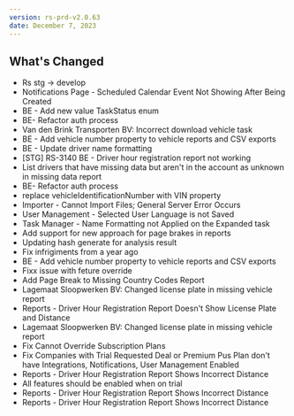 ```yaml
---
version: rs-prd-v2.0.63
date: December 7, 2023
---
```


## What's Changed
* Rs stg -> develop
* Notifications Page - Scheduled Calendar Event Not Showing After Being Created
* BE - Add new value TaskStatus enum
* BE- Refactor auth process
* Van den Brink Transporten BV: Incorrect download vehicle task
* BE - Add vehicle number property to vehicle reports and CSV exports
* BE - Update driver name formatting
* [STG] RS-3140 BE - Driver hour registration report not working
* List drivers that have missing data but aren't in the account as unknown in missing data report
* BE- Refactor auth process
* replace vehicleIdentificationNumber with VIN property
* Importer - Cannot Import Files; General Server Error Occurs
* User Management - Selected User Language is not Saved
* Task Manager - Name Formatting not Applied on the Expanded task
* Add support for new approach for page brakes in reports
* Updating hash generate for analysis result
* Fix infrigiments from a year ago
* BE - Add vehicle number property to vehicle reports and CSV exports
* Fixx issue with feture override
* Add Page Break to Missing Country Codes Report
* Lagemaat Sloopwerken BV: Changed license plate in missing vehicle report
* Reports - Driver Hour Registration Report Doesn't Show License Plate and Distance
* Lagemaat Sloopwerken BV: Changed license plate in missing vehicle report
* Fix Cannot Override Subscription Plans
* Fix Companies with Trial Requested Deal or Premium Pus Plan don't have Integrations, Notifications, User Management Enabled
* Reports - Driver Hour Registration Report Shows Incorrect Distance
* All features should be enabled when on trial
* Reports - Driver Hour Registration Report Shows Incorrect Distance
* Reports - Driver Hour Registration Report Shows Incorrect Distance